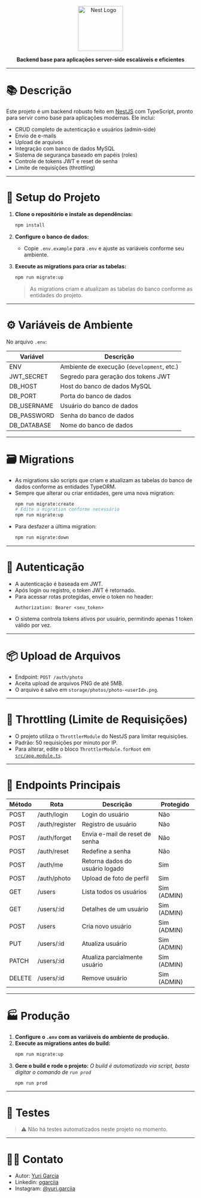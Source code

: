 <p align="center">
  <a href="http://nestjs.com/" target="blank"><img src="https://nestjs.com/img/logo-small.svg" width="120" alt="Nest Logo" /></a>
</p>

<p align="center"><b>Backend base para aplicações server-side escaláveis e eficientes</b></p>

---

# 📚 Descrição

Este projeto é um backend robusto feito em [NestJS](https://github.com/nestjs/nest) com TypeScript, pronto para servir como base para aplicações modernas. Ele inclui:

- CRUD completo de autenticação e usuários (admin-side)
- Envio de e-mails
- Upload de arquivos
- Integração com banco de dados MySQL
- Sistema de segurança baseado em papéis (roles)
- Controle de tokens JWT e reset de senha
- Limite de requisições (throttling)

---

# 🚀 Setup do Projeto

1. **Clone o repositório e instale as dependências:**
   ```bash
   npm install
   ```

2. **Configure o banco de dados:**
   - Copie `.env.example` para `.env` e ajuste as variáveis conforme seu ambiente.

3. **Execute as migrations para criar as tabelas:**
   ```bash
   npm run migrate:up
   ```
   > As migrations criam e atualizam as tabelas do banco conforme as entidades do projeto.

---

# ⚙️ Variáveis de Ambiente

No arquivo `.env`:

| Variável      | Descrição                                 |
|---------------|-------------------------------------------|
| ENV           | Ambiente de execução (`development`, etc.)|
| JWT_SECRET    | Segredo para geração dos tokens JWT       |
| DB_HOST       | Host do banco de dados MySQL              |
| DB_PORT       | Porta do banco de dados                   |
| DB_USERNAME   | Usuário do banco de dados                 |
| DB_PASSWORD   | Senha do banco de dados                   |
| DB_DATABASE   | Nome do banco de dados                    |

---

# 🗃️ Migrations

- As migrations são scripts que criam e atualizam as tabelas do banco de dados conforme as entidades TypeORM.
- Sempre que alterar ou criar entidades, gere uma nova migration:
  ```bash
  npm run migrate:create
  # Edite a migration conforme necessário
  npm run migrate:up
  ```
- Para desfazer a última migration:
  ```bash
  npm run migrate:down
  ```

---

# 🔑 Autenticação

- A autenticação é baseada em JWT.
- Após login ou registro, o token JWT é retornado.
- Para acessar rotas protegidas, envie o token no header:
  ```http
  Authorization: Bearer <seu_token>
  ```
- O sistema controla tokens ativos por usuário, permitindo apenas 1 token válido por vez.

---

# 📦 Upload de Arquivos

- Endpoint: `POST /auth/photo`
- Aceita upload de arquivos PNG de até 5MB.
- O arquivo é salvo em `storage/photos/photo-<userId>.png`.

---

# 🚦 Throttling (Limite de Requisições)

- O projeto utiliza o `ThrottlerModule` do NestJS para limitar requisições.
- Padrão: 50 requisições por minuto por IP.
- Para alterar, edite o bloco `ThrottlerModule.forRoot` em [`src/app.module.ts`](src/app.module.ts).

---

# 📑 Endpoints Principais

| Método | Rota           | Descrição                        | Protegido |
|--------|----------------|----------------------------------|-----------|
| POST   | /auth/login    | Login do usuário                 | Não       |
| POST   | /auth/register | Registro de usuário              | Não       |
| POST   | /auth/forget   | Envia e-mail de reset de senha   | Não       |
| POST   | /auth/reset    | Redefine a senha                 | Não       |
| POST   | /auth/me       | Retorna dados do usuário logado  | Sim       |
| POST   | /auth/photo    | Upload de foto de perfil         | Sim       |
| GET    | /users         | Lista todos os usuários          | Sim (ADMIN)|
| GET    | /users/:id     | Detalhes de um usuário           | Sim (ADMIN)|
| POST   | /users         | Cria novo usuário                | Sim (ADMIN)|
| PUT    | /users/:id     | Atualiza usuário                 | Sim (ADMIN)|
| PATCH  | /users/:id     | Atualiza parcialmente usuário    | Sim (ADMIN)|
| DELETE | /users/:id     | Remove usuário                   | Sim (ADMIN)|

---

# 🏭 Produção

1. **Configure o `.env` com as variáveis do ambiente de produção.**
2. **Execute as migrations antes do build:**
   ```bash
   npm run migrate:up
   ```
3. **Gere o build e rode o projeto:**
_O build é automatizado via script, basta digitar o comando de `run prod`_
   ```bash
   npm run prod
   ```

---

# 🧪 Testes

> ⚠️ Não há testes automatizados neste projeto no momento.

---

# 👨‍💻 Contato

- Autor: [Yuri Garcia](https://www.linkedin.com/in/ogarciia/)
- Linkedin: [ogarciia](https://www.linkedin.com/in/ogarciia/)
- Instagram: [@yuri.garciia](https://www.instagram.com/yuri.garciia?igsh=bmtiN2dlbG02cDNv)